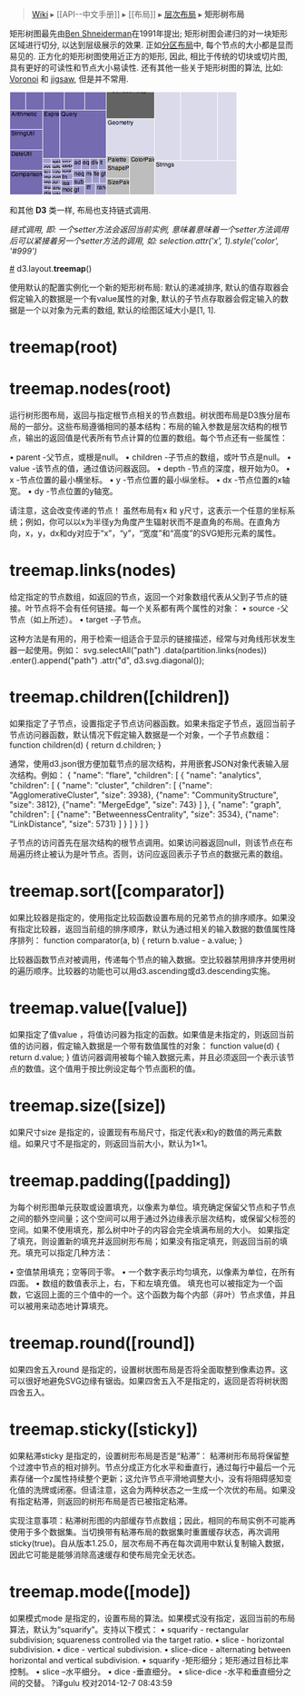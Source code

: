 > [Wiki](Home) ▸ [[API--中文手册]] ▸ [[布局]] ▸ [层次布局](层次布局) ▸ **矩形树布局**

矩形树图最先由[Ben Shneiderman](http://www.cs.umd.edu/hcil/treemap-history/)在1991年提出; 矩形树图会递归的对一块矩形区域进行切分, 以达到层级展示的效果. 正如[分区布局](分区布局)中, 每个节点的大小都是显而易见的. 正方化的矩形树图使用近正方的矩形, 因此, 相比于传统的切块或切片图, 具有更好的可读性和节点大小易读性. 还有其他一些关于矩形树图的算法, 比如: [Voronoi](http://portal.acm.org/citation.cfm?id=1056018.1056041) 和 [jigsaw](http://hint.fm/papers/158-wattenberg-final3.pdf), 但是并不常用.

[![treemap](treemap.png)](http://bl.ocks.org/mbostock/4063582)

和其他 **D3** 类一样, 布局也支持链式调用.

*链式调用, 即: 一个setter方法会返回当前实例, 意味着意味着一个setter方法调用后可以紧接着另一个setter方法的调用, 如: selection.attr('x', 1).style('color', '#999')*

<a name="treemap" href="#treemap">#</a> d3.layout.<b>treemap</b>()

使用默认的配置实例化一个新的矩形树布局: 默认的递减排序, 默认的值存取器会假定输入的数据是一个有value属性的对象, 默认的子节点存取器会假定输入的数据是一个以对象为元素的数组, 默认的绘图区域大小是[1, 1].

# treemap(root) 
# treemap.nodes(root)

运行树形图布局，返回与指定根节点相关的节点数组。树状图布局是D3族分层布局的一部分。这些布局遵循相同的基本结构：布局的输入参数是层次结构的根节点，输出的返回值是代表所有节点计算的位置的数组。每个节点还有一些属性：

•	parent -父节点，或根是null。
•	children -子节点的数组，或叶节点是null。
•	value -该节点的值，通过值访问器返回。
•	depth -节点的深度，根开始为0。
•	x -节点位置的最小横坐标。
•	y -节点位置的最小纵坐标。
•	dx -节点位置的x轴宽。
•	dy -节点位置的y轴宽。

请注意，这会改变传递的节点！
虽然布局有x 和 y尺寸，这表示一个任意的坐标系统；例如，你可以以x为半径y为角度产生辐射状而不是直角的布局。在直角方向，x，y，dx和dy对应于“x”，“y”，“宽度”和“高度”的SVG矩形元素的属性。
# treemap.links(nodes)

给定指定的节点数组，如返回的节点，返回一个对象数组代表从父到子节点的链接。叶节点将不会有任何链接。每一个关系都有两个属性的对象：
•	source -父节点（如上所述）。
•	target -子节点。

这种方法是有用的，用于检索一组适合于显示的链接描述，经常与对角线形状发生器一起使用。例如：
svg.selectAll("path")
    .data(partition.links(nodes))
  .enter().append("path")
    .attr("d", d3.svg.diagonal());
# treemap.children([children])
如果指定了子节点，设置指定子节点访问器函数。如果未指定子节点，返回当前子节点访问器函数，默认情况下假定输入数据是一个对象，一个子节点数组：
function children(d) {
  return d.children;
}

通常，使用d3.json很方便加载节点的层次结构，并用嵌套JSON对象代表输入层次结构。例如：
{
 "name": "flare",
 "children": [
  {
   "name": "analytics",
   "children": [
    {
     "name": "cluster",
     "children": [
      {"name": "AgglomerativeCluster", "size": 3938},
      {"name": "CommunityStructure", "size": 3812},
      {"name": "MergeEdge", "size": 743}
     ]
    },
    {
     "name": "graph",
     "children": [
      {"name": "BetweennessCentrality", "size": 3534},
      {"name": "LinkDistance", "size": 5731}
     ]
    }
   ]
  }
 ]
}

子节点的访问首先在层次结构的根节点调用。如果访问器返回null，则该节点在布局遍历终止被认为是叶节点。否则，访问应返回表示子节点的数据元素的数组。

# treemap.sort([comparator])

如果比较器是指定的，使用指定比较函数设置布局的兄弟节点的排序顺序。如果没有指定比较器，返回当前组的排序顺序，默认为通过相关的输入数据的数值属性降序排列：
function comparator(a, b) {
  return b.value - a.value;
}

比较器函数节点对被调用，传递每个节点的输入数据。空比较器禁用排序并使用树的遍历顺序。比较器的功能也可以用d3.ascending或d3.descending实施。
# treemap.value([value])
如果指定了值value ，将值访问器为指定的函数。如果值是未指定的，则返回当前值的访问器，假定输入数据是一个带有数值属性的对象：
function value(d) {
  return d.value;
}
值访问器调用被每个输入数据元素，并且必须返回一个表示该节点的数值。这个值用于按比例设定每个节点面积的值。
# treemap.size([size])
如果尺寸size 是指定的，设置现有布局尺寸，指定代表x和y的数值的两元素数组。如果尺寸不是指定的，则返回当前大小，默认为1×1。
# treemap.padding([padding])

为每个树形图单元获取或设置填充，以像素为单位。填充确定保留父节点和子节点之间的额外空间量；这个空间可以用于通过外边缘表示层次结构，或保留父标签的空间。如果不使用填充，那么树中叶子的内容会完全填满布局的大小。
如果指定了填充，则设置新的填充并返回树形布局；如果没有指定填充，则返回当前的填充。填充可以指定几种方法：

•	空值禁用填充；空等同于零。
•	一个数字表示均匀填充，以像素为单位，在所有四面。
•	数组的数值表示上，右，下和左填充值。
填充也可以被指定为一个函数，它返回上面的三个值中的一个。这个函数为每个内部（非叶）节点求值，并且可以被用来动态地计算填充。
# treemap.round([round])
如果四舍五入round 是指定的，设置树状图布局是否将全面取整到像素边界。这可以很好地避免SVG边缘有锯齿。如果四舍五入不是指定的，返回是否将树状图四舍五入。
# treemap.sticky([sticky])

如果粘滞sticky 是指定的，设置树形布局是否是“粘滞”：
粘滞树形布局将保留整个过渡中节点的相对排列。节点分成正方化水平和垂直行，通过每行中最后一个元素存储一个z属性持续整个更新；这允许节点平滑地调整大小，没有将阻碍感知变化值的洗牌或闭塞。但请注意，这会为两种状态之一生成一个次优的布局。如果没有指定粘滞，则返回的树形布局是否已被指定粘滞。

实现注意事项：粘滞树形图的内部缓存节点数组；因此，相同的布局实例不可能再使用于多个数据集。当切换带有粘滞布局的数据集时重置缓存状态，再次调用sticky(true)。自从版本1.25.0，层次布局不再在每次调用中默认复制输入数据，因此它可能是能够消除高速缓存和使布局完全无状态。
# treemap.mode([mode])

如果模式mode 是指定的，设置布局的算法。如果模式没有指定，返回当前的布局算法，默认为“squarify”。支持以下模式：
•	squarify - rectangular subdivision; squareness controlled via the target ratio.
•	slice - horizontal subdivision.
•	dice - vertical subdivision.
•	slice-dice - alternating between horizontal and vertical subdivision.
•	squarify -矩形细分；矩形通过目标比率控制。
•	slice –水平细分。
•	dice -垂直细分。
•	slice-dice -水平和垂直细分之间的交替。
?译gulu 
校对2014-12-7 08:43:59
